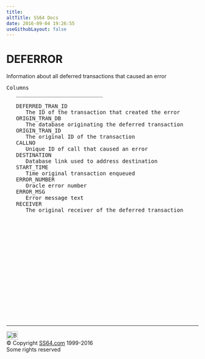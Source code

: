 ```yaml
---
title:
altTitle: SS64 Docs
date: 2016-09-04 19:26:55
useGithubLayout: false
---
```

<!-- #BeginLibraryItem "/Library/head_orad.lbi" --><!-- #EndLibraryItem --><h1>DEFERROR </h1><p> Information about all deferred transactions that caused an error </p> 
 
<pre>Columns
   ___________________________
 
   DEFERRED_TRAN_ID
      The ID of the transaction that created the error
   ORIGIN_TRAN_DB
      The database originating the deferred transaction
   ORIGIN_TRAN_ID
      The original ID of the transaction
   CALLNO
      Unique ID of call that caused an error
   DESTINATION
      Database link used to address destination
   START_TIME
      Time original transaction enqueued
   ERROR_NUMBER
      Oracle error number 
   ERROR_MSG
      Error message text
   RECEIVER
      The original receiver of the deferred transaction

</pre><!-- #BeginLibraryItem "/Library/foot_orad.lbi" --><p><script async="" src="//pagead2.googlesyndication.com/pagead/js/adsbygoogle.js"></script>
<!-- oracle-footer -->
<ins class="adsbygoogle" style="display:inline-block;width:300px;height:250px" data-ad-client="ca-pub-6140977852749469" data-ad-slot="4275490898"></ins>
<script>
(adsbygoogle = window.adsbygoogle || []).push({});
</script></p>
<hr>
<div id="bl" class="footer"><a href="#"><img src="../images/top.png" width="30" height="22" alt="Back to the Top"></a></div>
<div id="br" class="footer, tagline">© Copyright <a href="http://ss64.com/">SS64.com</a> 1999-2016<br>
Some rights reserved</div>
<!-- #EndLibraryItem -->

